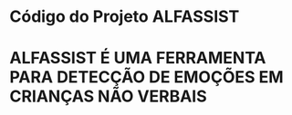 # Código do Projeto ALFASSIST

# ALFASSIST É UMA FERRAMENTA PARA DETECÇÃO DE EMOÇÕES EM CRIANÇAS NÃO VERBAIS
